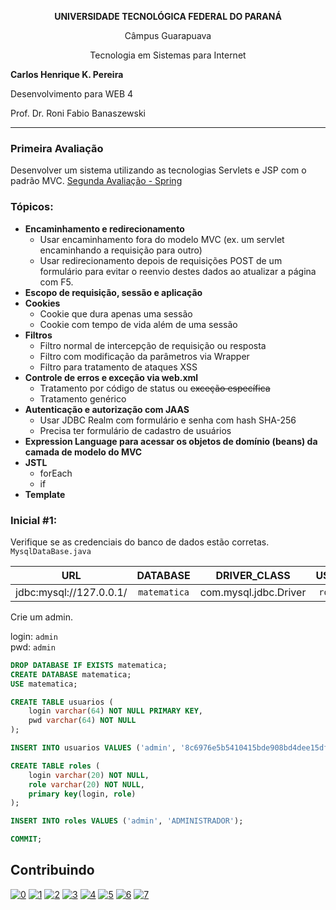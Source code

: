 <p align="center"><strong>UNIVERSIDADE TECNOLÓGICA FEDERAL DO PARANÁ</strong></p>
<p align="center">Câmpus Guarapuava</p>
<p align="center">Tecnologia em Sistemas para Internet</p>

<strong>Carlos Henrique K. Pereira</strong>

Desenvolvimento para WEB 4

Prof. Dr. Roni Fabio Banaszewski

***

### **Primeira Avaliação**
Desenvolver um sistema utilizando as tecnologias Servlets e JSP com o padrão MVC. [Segunda Avaliação - Spring](https://github.com/carloskotacho/mathematics-spring)

### Tópicos:

* **Encaminhamento e redirecionamento**
    * Usar encaminhamento fora do modelo MVC (ex. um servlet encaminhando a requisição para outro)
    * Usar redirecionamento depois de requisições POST de um formulário para evitar o reenvio destes dados ao atualizar a página com F5. 
* **Escopo de requisição, sessão e aplicação**
* **Cookies**
    * Cookie que dura apenas uma sessão
    * Cookie com tempo de vida além de uma sessão
* **Filtros**
    * Filtro normal de intercepção de requisição ou resposta
    * Filtro com modificação da parâmetros via Wrapper
    * Filtro para tratamento de ataques XSS
* **Controle de erros e exceção via web.xml**
    * Tratamento por código de status ou ~~exceção específica~~
    * Tratamento genérico
* **Autenticação e autorização com JAAS**
    * Usar JDBC Realm com formulário e senha com hash SHA-256
    * Precisa ter formulário de cadastro de usuários
* **Expression Language para acessar os objetos de domínio (beans) da camada de modelo do MVC**
* **JSTL**
    * forEach
    * if
* **Template**

### Inicial #1:
Verifique se as credenciais do banco de dados estão corretas. `MysqlDataBase.java`

|  URL   |  DATABASE |  DRIVER_CLASS   |  USER  |  PASSWORD |
| :----: | :-------: | :--------------:| :-----:| :--------:|
| jdbc:mysql://127.0.0.1/ | `matematica` | com.mysql.jdbc.Driver | `root` | `12345` |

Crie um admin.

login: `admin`
<br/>
pwd: `admin`

```sql
DROP DATABASE IF EXISTS matematica;
CREATE DATABASE matematica;
USE matematica;

CREATE TABLE usuarios (
    login varchar(64) NOT NULL PRIMARY KEY,
    pwd varchar(64) NOT NULL
);

INSERT INTO usuarios VALUES ('admin', '8c6976e5b5410415bde908bd4dee15dfb167a9c873fc4bb8a81f6f2ab448a918');

CREATE TABLE roles (
    login varchar(20) NOT NULL,
    role varchar(20) NOT NULL,  
    primary key(login, role)
);

INSERT INTO roles VALUES ('admin', 'ADMINISTRADOR');

COMMIT;
```
## Contribuindo

[![0](https://sourcerer.io/fame/carloskotacho/carloskotacho/matematica-servlet-jsp/images/0)](https://sourcerer.io/fame/carloskotacho/carloskotacho/matematica-servlet-jsp/links/0)
[![1](https://sourcerer.io/fame/carloskotacho/carloskotacho/matematica-servlet-jsp/images/1)](https://sourcerer.io/fame/carloskotacho/carloskotacho/matematica-servlet-jsp/links/1)
[![2](https://sourcerer.io/fame/carloskotacho/carloskotacho/matematica-servlet-jsp/images/2)](https://sourcerer.io/fame/carloskotacho/carloskotacho/matematica-servlet-jsp/links/2)
[![3](https://sourcerer.io/fame/carloskotacho/carloskotacho/matematica-servlet-jsp/images/3)](https://sourcerer.io/fame/carloskotacho/carloskotacho/matematica-servlet-jsp/links/3)
[![4](https://sourcerer.io/fame/carloskotacho/carloskotacho/matematica-servlet-jsp/images/4)](https://sourcerer.io/fame/carloskotacho/carloskotacho/matematica-servlet-jsp/links/4)
[![5](https://sourcerer.io/fame/carloskotacho/carloskotacho/matematica-servlet-jsp/images/5)](https://sourcerer.io/fame/carloskotacho/carloskotacho/matematica-servlet-jsp/links/5)
[![6](https://sourcerer.io/fame/carloskotacho/carloskotacho/matematica-servlet-jsp/images/6)](https://sourcerer.io/fame/carloskotacho/carloskotacho/matematica-servlet-jsp/links/6)
[![7](https://sourcerer.io/fame/carloskotacho/carloskotacho/matematica-servlet-jsp/images/7)](https://sourcerer.io/fame/carloskotacho/carloskotacho/matematica-servlet-jsp/links/7)
